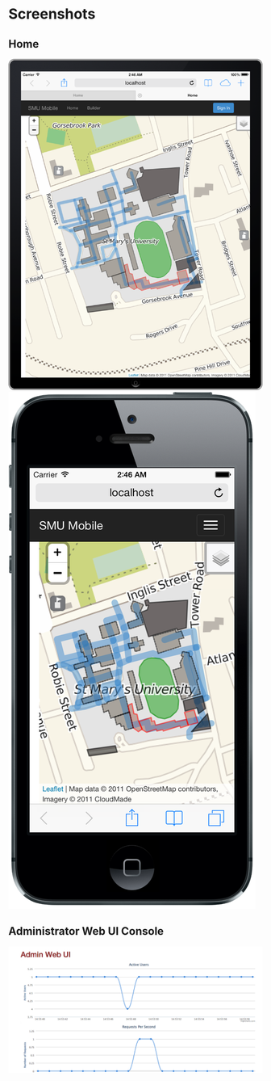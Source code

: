 # Screenshots

## Home
![Home iPad](screenshots/home_ipad_1.png "Home iPad")
![Home iPad](screenshots/home_iphone_1.png "Home iPad")

## Administrator Web UI Console
![Admin Desktop](screenshots/admin_desktop_1.png "Admin Desktop")
